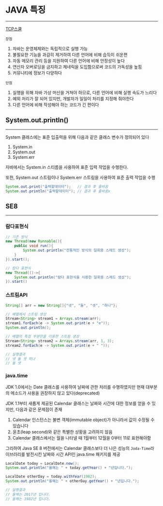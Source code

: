 # JAVA 특징

---

[TCP스쿨](https://www.tcpschool.com/java/java_intro_basic)

`장점`

1. 자바는 운영체제와는 독립적으로 실행 가능
2. 불필요한 기능을 과감히 제거하여 다른 언어에 비해 습득이 쉬운편
3. 자동 메모리 관리 등을 지원하여 다른 언어에 비해 안정성이 높다
4. 연산자 오버로딩을 금지하고 제네릭을 도입함으로써 코드의 가독성을 높힘
5. 커뮤니티에 정보가 다양하다

`단점`

1. 실행을 위해 자바 가상 머신을 거쳐야 하므로, 다른 언어에 비해 실행 속도가 느리다
2. 예외 처리가 잘 되어 있지만, 개발자가 일일이 처리를 지정해 줘야한다
3. 다른 언어에 비해 작성해야 하는 코드가 긴 편이다



## System.out.println()

---

System 클래스에는 표준 입출력을 위해 다음과 같은 클래스 변수가 정의되어 있다

1. System.in
2. System.out
3. System.err

자바에서는 System.in 스티름을 사용하여 표준 입력 작업을 수행한다.

또한, System.out 스트림이나 System.err 스트림을 사용하여 표준 출력 작업을 수행

```java
System.out.print("출력할데이터");	  // 결과 후 줄바꿈
System.out.println("출력할데이터"); // 결과 후 줄바꿈x
```



## SE8

---

### 람다표현식

```java
// 기존 방식
new Thread(new Runnable(){
    public void run(){
        System.out.println("전통적인 방식의 일회용 스레드 생성");
    }
}).start();

// 람다 표현식
new Thread(()->{
    System.out.println("람다 표현식을 사용한 일회용 스레드 생성");
}).start()
```



### 스트림API

```java
String[] arr = new String[]{"넷", "둘", "셋", "하나"};

// 배열에서 스트림 생성
Stream<String> stream1 = Arrays.stream(arr);
stream1.forEach(e -> System.out.print(e + "e"));
System.out.println();

// 배열의 특정 부분만을 이용한 스트림 생성
Stream<String> stream2 = Arrays.stream(arr, 1, 3);
stream2.forEach(e -> System.out.print(e + " "));

// 실행결과
// 넷 둘 셋 하나
// 둘 셋
```



### java.time

JDK 1.0에서는 Date 클래스를 사용하여 날짜에 관한 처리를 수행하였지만 현재 대부분의 메소드가 사용을 권장하지 않고 있다(deprecated)

JDK 1.1부터 새롭게 제공된 Calendar 클래스는 날짜와 시간에 대한 정보를 얻을 수 있지만, 다음과 같은 문제점이 존재

1. Calendar 인스턴스는 불변 객체(immutable object)가 아니라서 값이 수정될 수 있습니다
2. 윤초(leap second)와 같은 특별한 상황을 고려하지 않음
3. Calendar 클래스에서는 월을 나타낼 때 1월부터 12월을 0부터 11로 표현해야함

그리하여 Java SE 8 버전에서는 Calendar 클래스보다 더 나은 성능의 `Joda-Time`라이브러리를 발전시킨 날짜와 시간 API인 java.time 패키지를 제공

```java 
LocalDate today = LocalDate.now();
System.out.println("올해는 " + today.getYear() + "년입니다.");

LocalDate otherDay = today.withYear(1982);
System.out.println("올해는 " + otherDay.getYear() + "년입니다.");

// 실행결과
// 올해는 2017년 입니다.
// 올해는 1982년 입니다.
```

